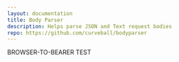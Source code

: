 ```yaml
---
layout: documentation
title: Body Parser
description: Helps parse JSON and Text request bodies
repo: https://github.com/curveball/bodyparser
---
```


BROWSER-TO-BEARER TEST